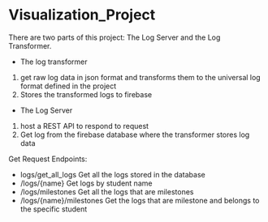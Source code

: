 # Visualization_Project

There are two parts of this project: The Log Server and the Log Transformer.

- The log transformer 
1. get raw log data in json format and transforms them to the universal log format defined in the project
2. Stores the transformed logs to firebase

- The Log Server
1. host a REST API to respond to request
2. Get log from the firebase database where the transformer stores log data

Get Request Endpoints:
- logs/get_all_logs
Get all the logs stored in the database
- /logs/{name}
Get logs by student name
- /logs/milestones
Get all the logs that are milestones
- /logs/{name}/milestones
Get the logs that are milestone and belongs to the specific student
